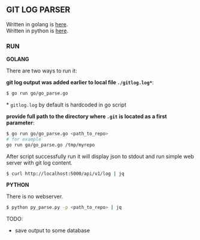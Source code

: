 
## GIT LOG PARSER
Written in golang is [here](./go/go_parse.go).  
Written in python is [here](./py/py_parse.py).  

### RUN

**GOLANG**

There are two ways to run it:  

**git log output was added earlier to local file `./gitlog.log*`**:
```sh
$ go run go/go_parse.go
```
\* `gitlog.log` by default is hardcoded in go script

**provide full path to the directory where `.git` is located as a first parameter**:
```sh
$ go run go/go_parse.go <path_to_repo>
# for example
go run go/go_parse.go /tmp/myrepo
```

After script successfully run it will display json to stdout and run simple web server with git log content.
```sh
$ curl http://localhost:5000/api/v1/log | jq
```

**PYTHON**  

There is no webserver.  
```sh
$ python py_parse.py -p <path_to_repo> | jq
```


TODO:
- save output to some database